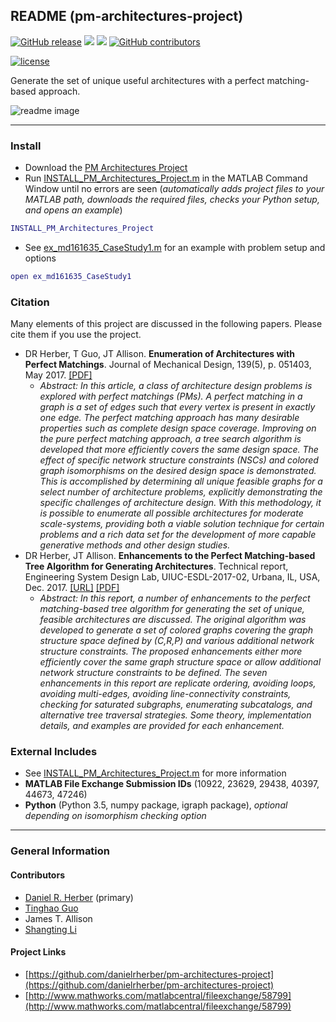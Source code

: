 ## README (pm-architectures-project)

[![GitHub release](https://img.shields.io/github/release/danielrherber/pm-architectures-project.svg)](https://github.com/danielrherber/pm-architectures-project/releases/latest)
[![](https://img.shields.io/badge/language-matlab-EF963C.svg)](https://www.mathworks.com/products/matlab.html)
[![](https://img.shields.io/github/issues-raw/danielrherber/pm-architectures-project.svg)](https://github.com/danielrherber/pm-architectures-project/issues)
[![GitHub contributors](https://img.shields.io/github/contributors/danielrherber/pm-architectures-project.svg)](https://github.com/danielrherber/pm-architectures-project/graphs/contributors)

[![license](https://img.shields.io/github/license/danielrherber/pm-architectures-project.svg)](https://github.com/danielrherber/pm-architectures-project/blob/master/License)

Generate the set of unique useful architectures with a perfect matching-based approach.

![readme image](http://www.danielherber.com/img/projects/pm-architectures-project/readme_image.svg "Readme Image")

---
### Install
* Download the [PM Architectures Project](https://github.com/danielrherber/pm-architectures-project/archive/master.zip)
* Run [INSTALL_PM_Architectures_Project.m](https://github.com/danielrherber/pm-architectures-project/blob/master/INSTALL_PM_Architectures_Project.m) in the MATLAB Command Window until no errors are seen
(*automatically adds project files to your MATLAB path, downloads the required files, checks your Python setup, and opens an example*)

```matlab
INSTALL_PM_Architectures_Project
```
* See [ex_md161635_CaseStudy1.m](https://github.com/danielrherber/pm-architectures-project/blob/master/examples/md-16-1635/ex_md161635_CaseStudy1.m) for an example with problem setup and options
```matlab
open ex_md161635_CaseStudy1
```

### Citation
Many elements of this project are discussed in the following papers. Please cite them if you use the project.

* DR Herber, T Guo, JT Allison. **Enumeration of Architectures with Perfect Matchings**. Journal of Mechanical Design, 139(5), p. 051403, May 2017. [[PDF]](http://systemdesign.illinois.edu/publications/Her16b.pdf)
	- *Abstract: In this article, a class of architecture design problems is explored with perfect matchings (PMs). A perfect matching in a graph is a set of edges such that every vertex is present in exactly one edge. The perfect matching approach has many desirable properties such as complete design space coverage. Improving on the pure perfect matching approach, a tree search algorithm is developed that more efficiently covers the same design space. The effect of specific network structure constraints (NSCs) and colored graph isomorphisms on the desired design space is demonstrated. This is accomplished by determining all unique feasible graphs for a select number of architecture problems, explicitly demonstrating the specific challenges of architecture design. With this methodology, it is possible to enumerate all possible architectures for moderate scale-systems, providing both a viable solution technique for certain problems and a rich data set for the development of more capable generative methods and other design studies.*
* DR Herber, JT Allison. **Enhancements to the Perfect Matching-based Tree Algorithm for Generating Architectures**. Technical report, Engineering System Design Lab, UIUC-ESDL-2017-02, Urbana, IL, USA, Dec. 2017. [[URL]](http://hdl.handle.net/2142/98990) [[PDF]](http://systemdesign.illinois.edu/publications/Her17d.pdf)
	- *Abstract: In this report, a number of enhancements to the perfect matching-based tree algorithm for generating the set of unique, feasible architectures are discussed. The original algorithm was developed to generate a set of colored graphs covering the graph structure space defined by (C,R,P) and various additional network structure constraints. The proposed enhancements either more efficiently cover the same graph structure space or allow additional network structure constraints to be defined. The seven enhancements in this report are replicate ordering, avoiding loops, avoiding multi-edges, avoiding line-connectivity constraints, checking for saturated subgraphs, enumerating subcatalogs, and alternative tree traversal strategies. Some theory, implementation details, and examples are provided for each enhancement.*

### External Includes
* See [INSTALL_PM_Architectures_Project.m](https://github.com/danielrherber/pm-architectures-project/blob/master/INSTALL_PM_Architectures_Project.m) for more information
* **MATLAB File Exchange Submission IDs** (10922, 23629, 29438, 40397, 44673, 47246)
* **Python** (Python 3.5, numpy package, igraph package), *optional depending on isomorphism checking option*

---
### General Information

#### Contributors
* [Daniel R. Herber](https://github.com/danielrherber) (primary)
* [Tinghao Guo](https://github.com/TinghaoGuo)
* James T. Allison
* [Shangting Li](https://github.com/shangtingli)

#### Project Links
* [https://github.com/danielrherber/pm-architectures-project](https://github.com/danielrherber/pm-architectures-project)
* [http://www.mathworks.com/matlabcentral/fileexchange/58799](http://www.mathworks.com/matlabcentral/fileexchange/58799)
